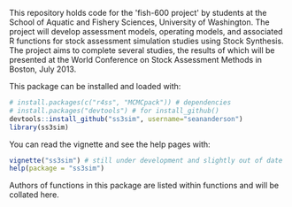 This repository holds code for the 'fish-600 project' by students at the School of Aquatic and Fishery Sciences, University of Washington. The project will develop assessment models, operating models, and associated R functions for stock assessment simulation studies using Stock Synthesis. The project aims to complete several studies, the results of which will be presented at the World Conference on Stock Assessment Methods in Boston, July 2013.

This package can be installed and loaded with:
```r
# install.packages(c("r4ss", "MCMCpack")) # dependencies
# install.packages("devtools") # for install_github()
devtools::install_github("ss3sim", username="seananderson")
library(ss3sim)
```
You can read the vignette and see the help pages with:
```r
vignette("ss3sim") # still under development and slightly out of date
help(package = "ss3sim")
```

Authors of functions in this package are listed within functions and will be collated here.
